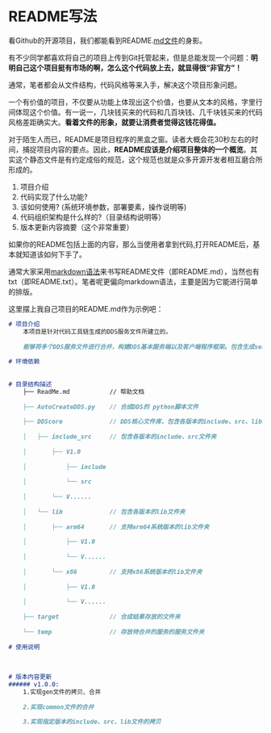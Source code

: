 # README写法

看Github的开源项目，我们都能看到README.[md文件](https://so.csdn.net/so/search?q=md文件&spm=1001.2101.3001.7020)的身影。

有不少同学都喜欢将自己的项目上传到Git托管起来，但是总能发现一个问题：**明明自己这个项目挺有市场的啊，怎么这个代码放上去，就显得很“非官方”！**

通常，笔者都会从文件结构，代码风格等来入手，解决这个项目形象问题。

一个有价值的项目，不仅要从功能上体现出这个价值，也要从文本的风格，字里行间体现这个价值。有一说一，几块钱买来的代码和几百块钱、几千块钱买来的代码风格差距确实大。**看着文件的形象，就要让消费者觉得这钱花得值。**

对于陌生人而已，README是项目程序的黑盒之窗。读者大概会花30秒左右的时间，捕捉项目内容的要点。因此，**README应该是介绍项目整体的一个概览**。其实这个静态文件是有约定成俗的规范，这个规范也就是众多开源开发者相互磨合所形成的。

1. 项目介绍
2. 代码实现了什么功能?
3. 该如何使用? (系统环境参数，部署要素，操作说明等)
4. 代码组织架构是什么样的?（目录结构说明等）
5. 版本更新内容摘要（这个非常重要）

如果你的README包括上面的内容，那么当使用者拿到代码,打开README后，基本就知道该如何下手了。

通常大家采用[markdown语法](https://so.csdn.net/so/search?q=markdown语法&spm=1001.2101.3001.7020)来书写README文件（即README.md），当然也有txt（即README.txt）。笔者呢更偏向markdown语法，主要是因为它能进行简单的排版。

这里摆上我自己项目的README.md作为示例吧：



```markdown
# 项目介绍
    本项目是针对代码工具链生成的DDS服务文件所建立的。
 
    能够将多个DDS服务文件进行合并，构建DDS基本服务端以及客户端程序框架。包含生成server.cpp、client.cpp、CMakeLists.txt
 
# 环境依赖
 
 
# 目录结构描述
    ├── ReadMe.md           // 帮助文档
    
    ├── AutoCreateDDS.py    // 合成DDS的 python脚本文件
    
    ├── DDScore             // DDS核心文件库，包含各版本的include、src、lib文件夹，方便合并
    
    │   ├── include_src     // 包含各版本的include、src文件夹
    
    │       ├── V1.0
    
    │           ├── include
    
    │           └── src
    
    │       └── V......
    
    │   └── lib             // 包含各版本的lib文件夹
    
    │       ├── arm64       // 支持arm64系统版本的lib文件夹
    
    │           ├── V1.0
    
    │           └── V......
    
    │       └── x86         // 支持x86系统版本的lib文件夹
    
    │           ├── V1.0
    
    │           └── V......
    
    ├── target              // 合成结果存放的文件夹
    
    └── temp                // 存放待合并的服务的服务文件夹
 
# 使用说明
 
 
 
# 版本内容更新
###### v1.0.0: 
    1.实现gen文件的拷贝、合并
    
    2.实现common文件的合并
    
    3.实现指定版本的include、src、lib文件的拷贝
 
 
```